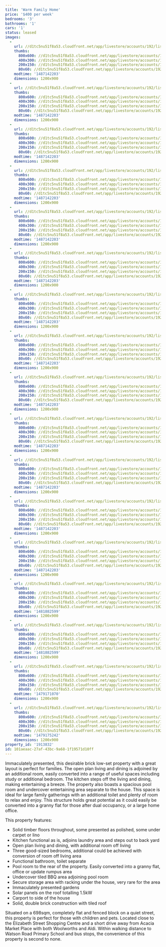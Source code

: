 ```yaml
---
title: 'Warm Family Home'
price: '$400 per week'
bedrooms: '3'
bathrooms: '1'
cars: '1'
status: leased
images:
  -
    url: //d1tc5nu51f8a53.cloudfront.net/app/livestore/accounts/192/listings/1023437/images/farrar-20-rumpus2-da_1023326069_20170112031658.jpg
    thumbs:
      800x600: //d1tc5nu51f8a53.cloudfront.net/app/livestore/accounts/192/listings/1023437/images/farrar-20-rumpus2-da_1023326069_20170112031658_800x600.jpg
      400x300: //d1tc5nu51f8a53.cloudfront.net/app/livestore/accounts/192/listings/1023437/images/farrar-20-rumpus2-da_1023326069_20170112031658_400x300.jpg
      200x150: //d1tc5nu51f8a53.cloudfront.net/app/livestore/accounts/192/listings/1023437/images/farrar-20-rumpus2-da_1023326069_20170112031658_200x150.jpg
      80x60: //d1tc5nu51f8a53.cloudfront.net/app/livestore/accounts/192/listings/1023437/images/farrar-20-rumpus2-da_1023326069_20170112031658_80x60.jpg
    modtime: '1487142203'
    dimensions: 1200x900
  -
    url: //d1tc5nu51f8a53.cloudfront.net/app/livestore/accounts/192/listings/1023437/images/farrar-20-front1-day_2042124481_20170112031650.jpg
    thumbs:
      800x600: //d1tc5nu51f8a53.cloudfront.net/app/livestore/accounts/192/listings/1023437/images/farrar-20-front1-day_2042124481_20170112031650_800x600.jpg
      400x300: //d1tc5nu51f8a53.cloudfront.net/app/livestore/accounts/192/listings/1023437/images/farrar-20-front1-day_2042124481_20170112031650_400x300.jpg
      200x150: //d1tc5nu51f8a53.cloudfront.net/app/livestore/accounts/192/listings/1023437/images/farrar-20-front1-day_2042124481_20170112031650_200x150.jpg
      80x60: //d1tc5nu51f8a53.cloudfront.net/app/livestore/accounts/192/listings/1023437/images/farrar-20-front1-day_2042124481_20170112031650_80x60.jpg
    modtime: '1487142203'
    dimensions: 1200x900
  -
    url: //d1tc5nu51f8a53.cloudfront.net/app/livestore/accounts/192/listings/1023437/images/farrar-20-back-dayne_593078513_20170112031650.jpg
    thumbs:
      800x600: //d1tc5nu51f8a53.cloudfront.net/app/livestore/accounts/192/listings/1023437/images/farrar-20-back-dayne_593078513_20170112031650_800x600.jpg
      400x300: //d1tc5nu51f8a53.cloudfront.net/app/livestore/accounts/192/listings/1023437/images/farrar-20-back-dayne_593078513_20170112031650_400x300.jpg
      200x150: //d1tc5nu51f8a53.cloudfront.net/app/livestore/accounts/192/listings/1023437/images/farrar-20-back-dayne_593078513_20170112031650_200x150.jpg
      80x60: //d1tc5nu51f8a53.cloudfront.net/app/livestore/accounts/192/listings/1023437/images/farrar-20-back-dayne_593078513_20170112031650_80x60.jpg
    modtime: '1487142203'
    dimensions: 1200x900
  -
    url: //d1tc5nu51f8a53.cloudfront.net/app/livestore/accounts/192/listings/1023437/images/farrar-20-front4-day_3617499401_20170112031651.jpg
    thumbs:
      800x600: //d1tc5nu51f8a53.cloudfront.net/app/livestore/accounts/192/listings/1023437/images/farrar-20-front4-day_3617499401_20170112031651_800x600.jpg
      400x300: //d1tc5nu51f8a53.cloudfront.net/app/livestore/accounts/192/listings/1023437/images/farrar-20-front4-day_3617499401_20170112031651_400x300.jpg
      200x150: //d1tc5nu51f8a53.cloudfront.net/app/livestore/accounts/192/listings/1023437/images/farrar-20-front4-day_3617499401_20170112031651_200x150.jpg
      80x60: //d1tc5nu51f8a53.cloudfront.net/app/livestore/accounts/192/listings/1023437/images/farrar-20-front4-day_3617499401_20170112031651_80x60.jpg
    modtime: '1487142203'
    dimensions: 1200x900
  -
    url: //d1tc5nu51f8a53.cloudfront.net/app/livestore/accounts/192/listings/1023437/images/farrar-20-living-day_7279577046_20170112031652.jpg
    thumbs:
      800x600: //d1tc5nu51f8a53.cloudfront.net/app/livestore/accounts/192/listings/1023437/images/farrar-20-living-day_7279577046_20170112031652_800x600.jpg
      400x300: //d1tc5nu51f8a53.cloudfront.net/app/livestore/accounts/192/listings/1023437/images/farrar-20-living-day_7279577046_20170112031652_400x300.jpg
      200x150: //d1tc5nu51f8a53.cloudfront.net/app/livestore/accounts/192/listings/1023437/images/farrar-20-living-day_7279577046_20170112031652_200x150.jpg
      80x60: //d1tc5nu51f8a53.cloudfront.net/app/livestore/accounts/192/listings/1023437/images/farrar-20-living-day_7279577046_20170112031652_80x60.jpg
    modtime: '1487142203'
    dimensions: 1200x900
  -
    url: //d1tc5nu51f8a53.cloudfront.net/app/livestore/accounts/192/listings/1023437/images/farrar-20-living2-da_2788415490_20170112031652.jpg
    thumbs:
      800x600: //d1tc5nu51f8a53.cloudfront.net/app/livestore/accounts/192/listings/1023437/images/farrar-20-living2-da_2788415490_20170112031652_800x600.jpg
      400x300: //d1tc5nu51f8a53.cloudfront.net/app/livestore/accounts/192/listings/1023437/images/farrar-20-living2-da_2788415490_20170112031652_400x300.jpg
      200x150: //d1tc5nu51f8a53.cloudfront.net/app/livestore/accounts/192/listings/1023437/images/farrar-20-living2-da_2788415490_20170112031652_200x150.jpg
      80x60: //d1tc5nu51f8a53.cloudfront.net/app/livestore/accounts/192/listings/1023437/images/farrar-20-living2-da_2788415490_20170112031652_80x60.jpg
    modtime: '1487142203'
    dimensions: 1200x900
  -
    url: //d1tc5nu51f8a53.cloudfront.net/app/livestore/accounts/192/listings/1023437/images/farrar-20-frontroom2_9613417909_20170112031653.jpg
    thumbs:
      800x600: //d1tc5nu51f8a53.cloudfront.net/app/livestore/accounts/192/listings/1023437/images/farrar-20-frontroom2_9613417909_20170112031653_800x600.jpg
      400x300: //d1tc5nu51f8a53.cloudfront.net/app/livestore/accounts/192/listings/1023437/images/farrar-20-frontroom2_9613417909_20170112031653_400x300.jpg
      200x150: //d1tc5nu51f8a53.cloudfront.net/app/livestore/accounts/192/listings/1023437/images/farrar-20-frontroom2_9613417909_20170112031653_200x150.jpg
      80x60: //d1tc5nu51f8a53.cloudfront.net/app/livestore/accounts/192/listings/1023437/images/farrar-20-frontroom2_9613417909_20170112031653_80x60.jpg
    modtime: '1487142203'
    dimensions: 1200x900
  -
    url: //d1tc5nu51f8a53.cloudfront.net/app/livestore/accounts/192/listings/1023437/images/farrar-20-frontroom-_8076803391_20170112031654.jpg
    thumbs:
      800x600: //d1tc5nu51f8a53.cloudfront.net/app/livestore/accounts/192/listings/1023437/images/farrar-20-frontroom-_8076803391_20170112031654_800x600.jpg
      400x300: //d1tc5nu51f8a53.cloudfront.net/app/livestore/accounts/192/listings/1023437/images/farrar-20-frontroom-_8076803391_20170112031654_400x300.jpg
      200x150: //d1tc5nu51f8a53.cloudfront.net/app/livestore/accounts/192/listings/1023437/images/farrar-20-frontroom-_8076803391_20170112031654_200x150.jpg
      80x60: //d1tc5nu51f8a53.cloudfront.net/app/livestore/accounts/192/listings/1023437/images/farrar-20-frontroom-_8076803391_20170112031654_80x60.jpg
    modtime: '1487142203'
    dimensions: 1200x900
  -
    url: //d1tc5nu51f8a53.cloudfront.net/app/livestore/accounts/192/listings/1023437/images/farrar-20-kitchen-da_3087864965_20170112031655.jpg
    thumbs:
      800x600: //d1tc5nu51f8a53.cloudfront.net/app/livestore/accounts/192/listings/1023437/images/farrar-20-kitchen-da_3087864965_20170112031655_800x600.jpg
      400x300: //d1tc5nu51f8a53.cloudfront.net/app/livestore/accounts/192/listings/1023437/images/farrar-20-kitchen-da_3087864965_20170112031655_400x300.jpg
      200x150: //d1tc5nu51f8a53.cloudfront.net/app/livestore/accounts/192/listings/1023437/images/farrar-20-kitchen-da_3087864965_20170112031655_200x150.jpg
      80x60: //d1tc5nu51f8a53.cloudfront.net/app/livestore/accounts/192/listings/1023437/images/farrar-20-kitchen-da_3087864965_20170112031655_80x60.jpg
    modtime: '1487142203'
    dimensions: 1200x900
  -
    url: //d1tc5nu51f8a53.cloudfront.net/app/livestore/accounts/192/listings/1023437/images/farrar-20-bed3-dayne_4050609483_20170112031655.jpg
    thumbs:
      800x600: //d1tc5nu51f8a53.cloudfront.net/app/livestore/accounts/192/listings/1023437/images/farrar-20-bed3-dayne_4050609483_20170112031655_800x600.jpg
      400x300: //d1tc5nu51f8a53.cloudfront.net/app/livestore/accounts/192/listings/1023437/images/farrar-20-bed3-dayne_4050609483_20170112031655_400x300.jpg
      200x150: //d1tc5nu51f8a53.cloudfront.net/app/livestore/accounts/192/listings/1023437/images/farrar-20-bed3-dayne_4050609483_20170112031655_200x150.jpg
      80x60: //d1tc5nu51f8a53.cloudfront.net/app/livestore/accounts/192/listings/1023437/images/farrar-20-bed3-dayne_4050609483_20170112031655_80x60.jpg
    modtime: '1487142203'
    dimensions: 1200x900
  -
    url: //d1tc5nu51f8a53.cloudfront.net/app/livestore/accounts/192/listings/1023437/images/farrar-20-bed2-dayne_3241107943_20170112031656.jpg
    thumbs:
      800x600: //d1tc5nu51f8a53.cloudfront.net/app/livestore/accounts/192/listings/1023437/images/farrar-20-bed2-dayne_3241107943_20170112031656_800x600.jpg
      400x300: //d1tc5nu51f8a53.cloudfront.net/app/livestore/accounts/192/listings/1023437/images/farrar-20-bed2-dayne_3241107943_20170112031656_400x300.jpg
      200x150: //d1tc5nu51f8a53.cloudfront.net/app/livestore/accounts/192/listings/1023437/images/farrar-20-bed2-dayne_3241107943_20170112031656_200x150.jpg
      80x60: //d1tc5nu51f8a53.cloudfront.net/app/livestore/accounts/192/listings/1023437/images/farrar-20-bed2-dayne_3241107943_20170112031656_80x60.jpg
    modtime: '1487142203'
    dimensions: 1200x900
  -
    url: //d1tc5nu51f8a53.cloudfront.net/app/livestore/accounts/192/listings/1023437/images/farrar-20-bed1-dayne_9454345974_20170112031657.jpg
    thumbs:
      800x600: //d1tc5nu51f8a53.cloudfront.net/app/livestore/accounts/192/listings/1023437/images/farrar-20-bed1-dayne_9454345974_20170112031657_800x600.jpg
      400x300: //d1tc5nu51f8a53.cloudfront.net/app/livestore/accounts/192/listings/1023437/images/farrar-20-bed1-dayne_9454345974_20170112031657_400x300.jpg
      200x150: //d1tc5nu51f8a53.cloudfront.net/app/livestore/accounts/192/listings/1023437/images/farrar-20-bed1-dayne_9454345974_20170112031657_200x150.jpg
      80x60: //d1tc5nu51f8a53.cloudfront.net/app/livestore/accounts/192/listings/1023437/images/farrar-20-bed1-dayne_9454345974_20170112031657_80x60.jpg
    modtime: '1487142203'
    dimensions: 1200x900
  -
    url: //d1tc5nu51f8a53.cloudfront.net/app/livestore/accounts/192/listings/1023437/images/farrar-20-bath-dayne_5810039919_20170112031657.jpg
    thumbs:
      800x600: //d1tc5nu51f8a53.cloudfront.net/app/livestore/accounts/192/listings/1023437/images/farrar-20-bath-dayne_5810039919_20170112031657_800x600.jpg
      400x300: //d1tc5nu51f8a53.cloudfront.net/app/livestore/accounts/192/listings/1023437/images/farrar-20-bath-dayne_5810039919_20170112031657_400x300.jpg
      200x150: //d1tc5nu51f8a53.cloudfront.net/app/livestore/accounts/192/listings/1023437/images/farrar-20-bath-dayne_5810039919_20170112031657_200x150.jpg
      80x60: //d1tc5nu51f8a53.cloudfront.net/app/livestore/accounts/192/listings/1023437/images/farrar-20-bath-dayne_5810039919_20170112031657_80x60.jpg
    modtime: '1487142203'
    dimensions: 1200x900
  -
    url: //d1tc5nu51f8a53.cloudfront.net/app/livestore/accounts/192/listings/1023437/images/farrar-20-back5-dayn_8974870700_20170112031659.jpg
    thumbs:
      800x600: //d1tc5nu51f8a53.cloudfront.net/app/livestore/accounts/192/listings/1023437/images/farrar-20-back5-dayn_8974870700_20170112031659_800x600.jpg
      400x300: //d1tc5nu51f8a53.cloudfront.net/app/livestore/accounts/192/listings/1023437/images/farrar-20-back5-dayn_8974870700_20170112031659_400x300.jpg
      200x150: //d1tc5nu51f8a53.cloudfront.net/app/livestore/accounts/192/listings/1023437/images/farrar-20-back5-dayn_8974870700_20170112031659_200x150.jpg
      80x60: //d1tc5nu51f8a53.cloudfront.net/app/livestore/accounts/192/listings/1023437/images/farrar-20-back5-dayn_8974870700_20170112031659_80x60.jpg
    modtime: '1481882599'
    dimensions: 1200x900
  -
    url: //d1tc5nu51f8a53.cloudfront.net/app/livestore/accounts/192/listings/1023437/images/farrar-20-poolroom-d_3271835195_20170112031700.jpg
    thumbs:
      800x600: //d1tc5nu51f8a53.cloudfront.net/app/livestore/accounts/192/listings/1023437/images/farrar-20-poolroom-d_3271835195_20170112031700_800x600.jpg
      400x300: //d1tc5nu51f8a53.cloudfront.net/app/livestore/accounts/192/listings/1023437/images/farrar-20-poolroom-d_3271835195_20170112031700_400x300.jpg
      200x150: //d1tc5nu51f8a53.cloudfront.net/app/livestore/accounts/192/listings/1023437/images/farrar-20-poolroom-d_3271835195_20170112031700_200x150.jpg
      80x60: //d1tc5nu51f8a53.cloudfront.net/app/livestore/accounts/192/listings/1023437/images/farrar-20-poolroom-d_3271835195_20170112031700_80x60.jpg
    modtime: '1481882599'
    dimensions: 1200x900
  -
    url: //d1tc5nu51f8a53.cloudfront.net/app/livestore/accounts/192/listings/1023437/images/farrar-20-back2-dayn_8465448008_20170112031701.jpg
    thumbs:
      800x600: //d1tc5nu51f8a53.cloudfront.net/app/livestore/accounts/192/listings/1023437/images/farrar-20-back2-dayn_8465448008_20170112031701_800x600.jpg
      400x300: //d1tc5nu51f8a53.cloudfront.net/app/livestore/accounts/192/listings/1023437/images/farrar-20-back2-dayn_8465448008_20170112031701_400x300.jpg
      200x150: //d1tc5nu51f8a53.cloudfront.net/app/livestore/accounts/192/listings/1023437/images/farrar-20-back2-dayn_8465448008_20170112031701_200x150.jpg
      80x60: //d1tc5nu51f8a53.cloudfront.net/app/livestore/accounts/192/listings/1023437/images/farrar-20-back2-dayn_8465448008_20170112031701_80x60.jpg
    modtime: '1479171070'
    dimensions: 1200x900
  -
    url: //d1tc5nu51f8a53.cloudfront.net/app/livestore/accounts/192/listings/1023437/images/farrar-20-map-daynes_5291540278_20170112031702.jpg
    thumbs:
      800x600: //d1tc5nu51f8a53.cloudfront.net/app/livestore/accounts/192/listings/1023437/images/farrar-20-map-daynes_5291540278_20170112031702_800x600.jpg
      400x300: //d1tc5nu51f8a53.cloudfront.net/app/livestore/accounts/192/listings/1023437/images/farrar-20-map-daynes_5291540278_20170112031702_400x300.jpg
      200x150: //d1tc5nu51f8a53.cloudfront.net/app/livestore/accounts/192/listings/1023437/images/farrar-20-map-daynes_5291540278_20170112031702_200x150.jpg
      80x60: //d1tc5nu51f8a53.cloudfront.net/app/livestore/accounts/192/listings/1023437/images/farrar-20-map-daynes_5291540278_20170112031702_80x60.jpg
    modtime: '1479175242'
    dimensions: 1200x900
property_id: '1913832'
id: 101aeaac-27af-43bc-9a68-1f19571d10ff
---
```

Immaculately presented, this desirable brick low-set property with a great layout is perfect for families. The open plan living and dining is adjoined by an additional room, easily converted into a range of useful spaces including study or additional bedroom. The kitchen steps off the living and dining, making entertaining a breeze. The property also boasts a spacious pool room and undercover entertaining area separate to the house. This space is ideal for large family gatherings with an additional toilet and plenty of room to relax and enjoy. This structure holds great potential as it could easily be converted into a granny flat for those after dual occupancy, or a large home office. 

This property features:

*  Solid timber floors throughout, some presented as polished, some under carpet or lino
*  Kitchen functional as is, adjoins laundry area and steps out to back yard
*  Open plan living and dining, with additional room off living
*  Three good-sized bedrooms, additional could be achieved with conversion of room off living area
*  Functional bathroom, toilet separate
*  Pool room to the rear of the property. Easily converted into a granny flat, office or update rumpus area
*  Undercover tiled BBQ area adjoining pool room
*  Secure storage area with racking under the house, very rare for the area
*  Immaculately presented gardens
*  Solar panels on the roof totalling 1.5kW
*  Carport to side of the house
*  Solid, double brick construction with tiled roof

Situated on a 698sqm, completely flat and fenced block on a quiet street, this property is perfect for those with children and pets. Located close to the Elizabeth Street Shopping Centre and a short drive away from Acacia Market Place with both Woolworths and Aldi. Within walking distance to Watson Road Primary School and bus stops, the convenience of this property is second to none.